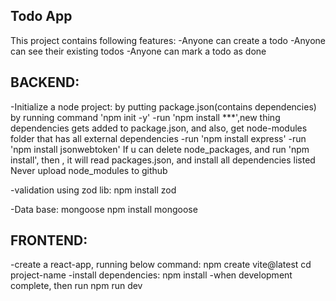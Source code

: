 ## Todo App
This project contains following features:
-Anyone can create a todo
-Anyone can see their existing todos
-Anyone can mark a todo as done

## BACKEND:
-Initialize a node project:
by putting package.json(contains dependencies) by running command 
'npm init -y'
-run 'npm install ***',new thing dependencies gets added to package.json, and also, get node-modules folder that has all external  dependencies
-run 'npm install express'
-run 'npm install jsonwebtoken'
If u can delete node_packages, and run 'npm install',
then , it will read  packages.json, and install all dependencies listed 
Never upload node_modules to github

-validation using zod lib:
npm install  zod

-Data base: mongoose
npm install mongoose


## FRONTEND:
-create a react-app, running below command:
    npm create vite@latest
    cd project-name
-install dependencies:
npm install
-when development complete, then run
npm run dev
